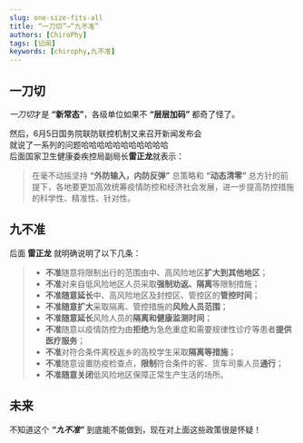 ```yaml
---
slug: one-size-fits-all
title: “一刀切”→“九不准”
authors: [ChiroPhy]
tags: [记闻]
keywords: [chirophy,九不准]
---
```


<!--truncate-->

## 一刀切
*一刀切*才是 **“新常态”**，各级单位如果不 **“层层加码”** 都奇了怪了。  

然后，6月5日国务院联防联控机制又来召开新闻发布会  
就说了一系列的问题哈哈哈哈哈哈哈哈哈哈哈  
后面国家卫生健康委疾控局副局长**雷正龙**就表示：  
> 在毫不动摇坚持 **“外防输入，内防反弹”** 总策略和 **“动态清零”** 总方针的前提下，各地要更加高效统筹疫情防控和经济社会发展，进一步提高防控措施的科学性、精准性、针对性。

## 九不准
后面 **雷正龙** 就明确说明了以下几条：  
> - **不准**随意将限制出行的范围由中、高风险地区**扩大到其他地区**；
> - **不准**对来自低风险地区人员采取**强制劝返、隔离**等限制措施；
> - **不准随意延长**中、高风险地区及封控区、管控区的**管控时间**；
> - **不准随意扩大**采取隔离、管控措施的**风险人员范围**；
> - **不准随意延长**风险人员的**隔离和健康监测时间**；
> - **不准**随意以疫情防控为由**拒绝**为急危重症和需要规律性诊疗等患者**提供医疗服务**；
> - **不准**对符合条件离校返乡的高校学生采取**隔离等措施**；
> - **不准**随意设置防疫检查点，**限制**符合条件的客、货车司乘人员**通行**；
> - **不准随意关闭**低风险地区保障正常生产生活的场所。

## 未来
不知道这个 ***“九不准”*** 到底能不能做到，现在对上面这些政策很是怀疑！